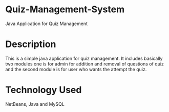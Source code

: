 # Quiz-Management-System
Java Application for Quiz Management
# Description
This is a simple java application for quiz management. It includes basically two modules one is for admin for addition and removal of questions of quiz and the second module is for user who wants the attempt the quiz.
# Technology Used
NetBeans, Java and MySQL
